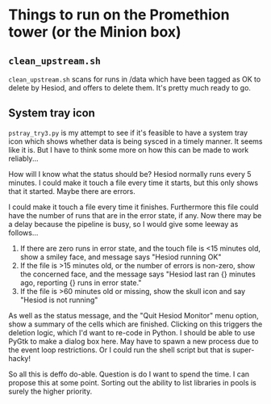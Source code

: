 # Things to run on the Promethion tower (or the Minion box)

## `clean_upstream.sh`

`clean_upstream.sh` scans for runs in /data which have been tagged as OK to
delete by Hesiod, and offers to delete them. It's pretty much ready to
go.

## System tray icon

`pstray_try3.py` is my attempt to see if it's feasible to have a system tray
icon which shows whether data is being sysced in a timely manner. It seems
like it is. But I have to think some more on how this can be made to work
reliably...

How will I know what the status should be? Hesiod normally runs every 5 minutes.
I could make it touch a file every time it starts, but this only shows that it
started. Maybe there are errors.

I could make it touch a file every time it finishes. Furthermore this file could
have the number of runs that are in the error state, if any. Now there may be a delay
because the pipeline is busy, so I would give some leeway as follows...

1) If there are zero runs in error state, and the touch file is <15 minutes old,
   show a smiley face, and message says "Hesiod running OK"
2) If the file is >15 minutes old, or the number of errors is non-zero, show
   the concerned face, and the message says
   "Hesiod last ran {} minutes ago, reporting {} runs in error state."
3) If the file is >60 minutes old or missing, show the skull icon and say
   "Hesiod is not running"

As well as the status message, and the "Quit Hesiod Monitor" menu option,
show a summary of the cells which are finished. Clicking on this triggers the deletion
logic, which I'd want to re-code in Python. I should be able to use PyGtk to make
a dialog box here. May have to spawn a new process due to the event loop restrictions.
Or I could run the shell script but that is super-hacky!

So all this is deffo do-able. Question is do I want to spend the time. I can propose
this at some point. Sorting out the ability to list libraries in pools is surely the
higher priority.
